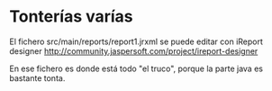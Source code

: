 # Tonterías varías

El fichero src/main/reports/report1.jrxml se puede editar con iReport designer http://community.jaspersoft.com/project/ireport-designer

En ese fichero es donde está todo "el truco", porque la parte java es bastante tonta.
